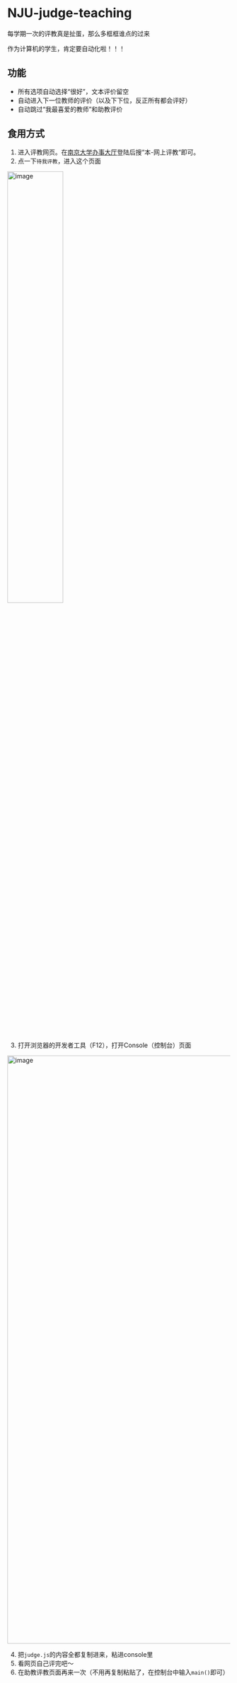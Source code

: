 # NJU-judge-teaching
每学期一次的评教真是扯蛋，那么多框框谁点的过来

作为计算机的学生，肯定要自动化啦！！！

## 功能
- 所有选项自动选择“很好”，文本评价留空
- 自动进入下一位教师的评价（以及下下位，反正所有都会评好）
- 自动跳过“我最喜爱的教师”和助教评价

## 食用方式
1. 进入评教网页。在[南京大学办事大厅](https://ehall.nju.edu.cn/ywtb-portal/official/index.html)登陆后搜“本-网上评教“即可。
2. 点一下`待我评教`，进入这个页面
<img width=50% alt="image" src="https://github.com/SuperKenVery/NJU-judge-teaching/assets/39673849/6f0f0726-3074-4287-b1e9-b42a6469665d">

3. 打开浏览器的开发者工具（F12），打开Console（控制台）页面
<img width="1329" alt="image" src="https://github.com/SuperKenVery/NJU-judge-teaching/assets/39673849/41603738-5726-48c2-9ce6-a870d1635e11">

4. 把`judge.js`的内容全都复制进来，粘进console里
5. 看网页自己评完吧～
6. 在助教评教页面再来一次（不用再复制粘贴了，在控制台中输入`main()`即可）

